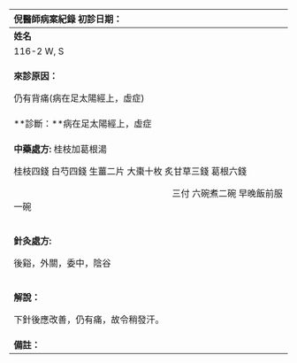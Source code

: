 ﻿|**倪醫師病案紀錄**      初診日期：|
| :- |
|**姓名**|**性別**|**年齡及體型**|**來診日期**|
|116-2 W, S|男|Young，高大|2008/03/14|
|<p>**來診原因：**</p><p>仍有背痛(病在足太陽經上，虛症)</p>|
|**診斷：**病在足太陽經上，虛症|
|<p>**中藥處方:** 桂枝加葛根湯</p><p>桂枝四錢  白芍四錢  生薑二片  大棗十枚  炙甘草三錢  葛根六錢</p><p>`                                   `三付  六碗煮二碗  早晚飯前服一碗</p>|
|<p>**針灸處方:** </p><p>後谿，外關，委中，陰谷</p>|
|<p>**解說：**</p><p>下針後應改善，仍有痛，故令稍發汗。</p>|
|**備註：**|

